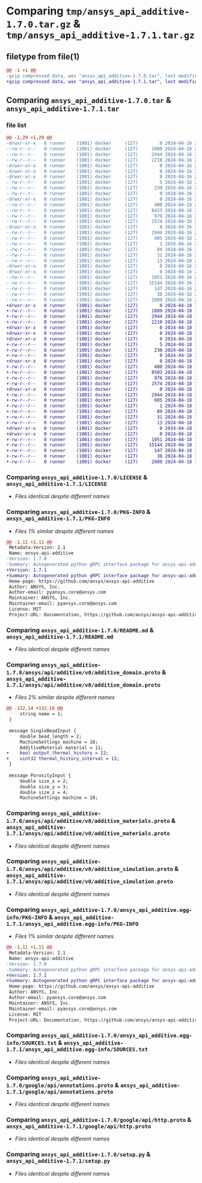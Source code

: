 # Comparing `tmp/ansys_api_additive-1.7.0.tar.gz` & `tmp/ansys_api_additive-1.7.1.tar.gz`

## filetype from file(1)

```diff
@@ -1 +1 @@
-gzip compressed data, was "ansys_api_additive-1.7.0.tar", last modified: Tue Apr 16 20:53:40 2024, max compression
+gzip compressed data, was "ansys_api_additive-1.7.1.tar", last modified: Thu Apr 18 15:18:36 2024, max compression
```

## Comparing `ansys_api_additive-1.7.0.tar` & `ansys_api_additive-1.7.1.tar`

### file list

```diff
@@ -1,29 +1,29 @@
-drwxr-xr-x   0 runner    (1001) docker     (127)        0 2024-04-16 20:53:40.222701 ansys_api_additive-1.7.0/
--rw-r--r--   0 runner    (1001) docker     (127)     1089 2024-04-16 20:53:32.000000 ansys_api_additive-1.7.0/LICENSE
--rw-r--r--   0 runner    (1001) docker     (127)     2944 2024-04-16 20:53:40.222701 ansys_api_additive-1.7.0/PKG-INFO
--rw-r--r--   0 runner    (1001) docker     (127)     2210 2024-04-16 20:53:32.000000 ansys_api_additive-1.7.0/README.md
-drwxr-xr-x   0 runner    (1001) docker     (127)        0 2024-04-16 20:53:40.218701 ansys_api_additive-1.7.0/ansys/
-drwxr-xr-x   0 runner    (1001) docker     (127)        0 2024-04-16 20:53:40.218701 ansys_api_additive-1.7.0/ansys/api/
-drwxr-xr-x   0 runner    (1001) docker     (127)        0 2024-04-16 20:53:40.218701 ansys_api_additive-1.7.0/ansys/api/additive/
--rw-r--r--   0 runner    (1001) docker     (127)        5 2024-04-16 20:53:32.000000 ansys_api_additive-1.7.0/ansys/api/additive/VERSION
--rw-r--r--   0 runner    (1001) docker     (127)      230 2024-04-16 20:53:32.000000 ansys_api_additive-1.7.0/ansys/api/additive/__init__.py
--rw-r--r--   0 runner    (1001) docker     (127)        0 2024-04-16 20:53:32.000000 ansys_api_additive-1.7.0/ansys/api/additive/py.typed
-drwxr-xr-x   0 runner    (1001) docker     (127)        0 2024-04-16 20:53:40.218701 ansys_api_additive-1.7.0/ansys/api/additive/v0/
--rw-r--r--   0 runner    (1001) docker     (127)      400 2024-04-16 20:53:32.000000 ansys_api_additive-1.7.0/ansys/api/additive/v0/about.proto
--rw-r--r--   0 runner    (1001) docker     (127)     8423 2024-04-16 20:53:32.000000 ansys_api_additive-1.7.0/ansys/api/additive/v0/additive_domain.proto
--rw-r--r--   0 runner    (1001) docker     (127)      976 2024-04-16 20:53:32.000000 ansys_api_additive-1.7.0/ansys/api/additive/v0/additive_materials.proto
--rw-r--r--   0 runner    (1001) docker     (127)     2574 2024-04-16 20:53:32.000000 ansys_api_additive-1.7.0/ansys/api/additive/v0/additive_simulation.proto
-drwxr-xr-x   0 runner    (1001) docker     (127)        0 2024-04-16 20:53:40.222701 ansys_api_additive-1.7.0/ansys_api_additive.egg-info/
--rw-r--r--   0 runner    (1001) docker     (127)     2944 2024-04-16 20:53:40.000000 ansys_api_additive-1.7.0/ansys_api_additive.egg-info/PKG-INFO
--rw-r--r--   0 runner    (1001) docker     (127)      605 2024-04-16 20:53:40.000000 ansys_api_additive-1.7.0/ansys_api_additive.egg-info/SOURCES.txt
--rw-r--r--   0 runner    (1001) docker     (127)        1 2024-04-16 20:53:40.000000 ansys_api_additive-1.7.0/ansys_api_additive.egg-info/dependency_links.txt
--rw-r--r--   0 runner    (1001) docker     (127)       89 2024-04-16 20:53:40.000000 ansys_api_additive-1.7.0/ansys_api_additive.egg-info/entry_points.txt
--rw-r--r--   0 runner    (1001) docker     (127)       31 2024-04-16 20:53:40.000000 ansys_api_additive-1.7.0/ansys_api_additive.egg-info/requires.txt
--rw-r--r--   0 runner    (1001) docker     (127)       13 2024-04-16 20:53:40.000000 ansys_api_additive-1.7.0/ansys_api_additive.egg-info/top_level.txt
-drwxr-xr-x   0 runner    (1001) docker     (127)        0 2024-04-16 20:53:40.218701 ansys_api_additive-1.7.0/google/
-drwxr-xr-x   0 runner    (1001) docker     (127)        0 2024-04-16 20:53:40.222701 ansys_api_additive-1.7.0/google/api/
--rw-r--r--   0 runner    (1001) docker     (127)     1051 2024-04-16 20:53:32.000000 ansys_api_additive-1.7.0/google/api/annotations.proto
--rw-r--r--   0 runner    (1001) docker     (127)    15144 2024-04-16 20:53:32.000000 ansys_api_additive-1.7.0/google/api/http.proto
--rw-r--r--   0 runner    (1001) docker     (127)      147 2024-04-16 20:53:32.000000 ansys_api_additive-1.7.0/pyproject.toml
--rw-r--r--   0 runner    (1001) docker     (127)       38 2024-04-16 20:53:40.222701 ansys_api_additive-1.7.0/setup.cfg
--rw-r--r--   0 runner    (1001) docker     (127)     2089 2024-04-16 20:53:32.000000 ansys_api_additive-1.7.0/setup.py
+drwxr-xr-x   0 runner    (1001) docker     (127)        0 2024-04-18 15:18:36.623108 ansys_api_additive-1.7.1/
+-rw-r--r--   0 runner    (1001) docker     (127)     1089 2024-04-18 15:18:28.000000 ansys_api_additive-1.7.1/LICENSE
+-rw-r--r--   0 runner    (1001) docker     (127)     2944 2024-04-18 15:18:36.623108 ansys_api_additive-1.7.1/PKG-INFO
+-rw-r--r--   0 runner    (1001) docker     (127)     2210 2024-04-18 15:18:28.000000 ansys_api_additive-1.7.1/README.md
+drwxr-xr-x   0 runner    (1001) docker     (127)        0 2024-04-18 15:18:36.619108 ansys_api_additive-1.7.1/ansys/
+drwxr-xr-x   0 runner    (1001) docker     (127)        0 2024-04-18 15:18:36.619108 ansys_api_additive-1.7.1/ansys/api/
+drwxr-xr-x   0 runner    (1001) docker     (127)        0 2024-04-18 15:18:36.619108 ansys_api_additive-1.7.1/ansys/api/additive/
+-rw-r--r--   0 runner    (1001) docker     (127)        5 2024-04-18 15:18:28.000000 ansys_api_additive-1.7.1/ansys/api/additive/VERSION
+-rw-r--r--   0 runner    (1001) docker     (127)      230 2024-04-18 15:18:28.000000 ansys_api_additive-1.7.1/ansys/api/additive/__init__.py
+-rw-r--r--   0 runner    (1001) docker     (127)        0 2024-04-18 15:18:28.000000 ansys_api_additive-1.7.1/ansys/api/additive/py.typed
+drwxr-xr-x   0 runner    (1001) docker     (127)        0 2024-04-18 15:18:36.623108 ansys_api_additive-1.7.1/ansys/api/additive/v0/
+-rw-r--r--   0 runner    (1001) docker     (127)      400 2024-04-18 15:18:28.000000 ansys_api_additive-1.7.1/ansys/api/additive/v0/about.proto
+-rw-r--r--   0 runner    (1001) docker     (127)     8503 2024-04-18 15:18:28.000000 ansys_api_additive-1.7.1/ansys/api/additive/v0/additive_domain.proto
+-rw-r--r--   0 runner    (1001) docker     (127)      976 2024-04-18 15:18:28.000000 ansys_api_additive-1.7.1/ansys/api/additive/v0/additive_materials.proto
+-rw-r--r--   0 runner    (1001) docker     (127)     2574 2024-04-18 15:18:28.000000 ansys_api_additive-1.7.1/ansys/api/additive/v0/additive_simulation.proto
+drwxr-xr-x   0 runner    (1001) docker     (127)        0 2024-04-18 15:18:36.623108 ansys_api_additive-1.7.1/ansys_api_additive.egg-info/
+-rw-r--r--   0 runner    (1001) docker     (127)     2944 2024-04-18 15:18:36.000000 ansys_api_additive-1.7.1/ansys_api_additive.egg-info/PKG-INFO
+-rw-r--r--   0 runner    (1001) docker     (127)      605 2024-04-18 15:18:36.000000 ansys_api_additive-1.7.1/ansys_api_additive.egg-info/SOURCES.txt
+-rw-r--r--   0 runner    (1001) docker     (127)        1 2024-04-18 15:18:36.000000 ansys_api_additive-1.7.1/ansys_api_additive.egg-info/dependency_links.txt
+-rw-r--r--   0 runner    (1001) docker     (127)       89 2024-04-18 15:18:36.000000 ansys_api_additive-1.7.1/ansys_api_additive.egg-info/entry_points.txt
+-rw-r--r--   0 runner    (1001) docker     (127)       31 2024-04-18 15:18:36.000000 ansys_api_additive-1.7.1/ansys_api_additive.egg-info/requires.txt
+-rw-r--r--   0 runner    (1001) docker     (127)       13 2024-04-18 15:18:36.000000 ansys_api_additive-1.7.1/ansys_api_additive.egg-info/top_level.txt
+drwxr-xr-x   0 runner    (1001) docker     (127)        0 2024-04-18 15:18:36.619108 ansys_api_additive-1.7.1/google/
+drwxr-xr-x   0 runner    (1001) docker     (127)        0 2024-04-18 15:18:36.623108 ansys_api_additive-1.7.1/google/api/
+-rw-r--r--   0 runner    (1001) docker     (127)     1051 2024-04-18 15:18:28.000000 ansys_api_additive-1.7.1/google/api/annotations.proto
+-rw-r--r--   0 runner    (1001) docker     (127)    15144 2024-04-18 15:18:28.000000 ansys_api_additive-1.7.1/google/api/http.proto
+-rw-r--r--   0 runner    (1001) docker     (127)      147 2024-04-18 15:18:28.000000 ansys_api_additive-1.7.1/pyproject.toml
+-rw-r--r--   0 runner    (1001) docker     (127)       38 2024-04-18 15:18:36.623108 ansys_api_additive-1.7.1/setup.cfg
+-rw-r--r--   0 runner    (1001) docker     (127)     2089 2024-04-18 15:18:28.000000 ansys_api_additive-1.7.1/setup.py
```

### Comparing `ansys_api_additive-1.7.0/LICENSE` & `ansys_api_additive-1.7.1/LICENSE`

 * *Files identical despite different names*

### Comparing `ansys_api_additive-1.7.0/PKG-INFO` & `ansys_api_additive-1.7.1/PKG-INFO`

 * *Files 1% similar despite different names*

```diff
@@ -1,11 +1,11 @@
 Metadata-Version: 2.1
 Name: ansys-api-additive
-Version: 1.7.0
-Summary: Autogenerated python gRPC interface package for ansys-api-additive, built on 20:53:40 on 16 April 2024
+Version: 1.7.1
+Summary: Autogenerated python gRPC interface package for ansys-api-additive, built on 15:18:36 on 18 April 2024
 Home-page: https://github.com/ansys/ansys-api-additive
 Author: ANSYS, Inc.
 Author-email: pyansys.core@ansys.com
 Maintainer: ANSYS, Inc.
 Maintainer-email: pyansys.core@ansys.com
 License: MIT
 Project-URL: Documentation, https://github.com/ansys/ansys-api-additive/#readme
```

### Comparing `ansys_api_additive-1.7.0/README.md` & `ansys_api_additive-1.7.1/README.md`

 * *Files identical despite different names*

### Comparing `ansys_api_additive-1.7.0/ansys/api/additive/v0/additive_domain.proto` & `ansys_api_additive-1.7.1/ansys/api/additive/v0/additive_domain.proto`

 * *Files 2% similar despite different names*

```diff
@@ -132,14 +132,16 @@
     string name = 1;
 }
 
 message SingleBeadInput {
     double bead_length = 2;
     MachineSettings machine = 10;
     AdditiveMaterial material = 11;
+    bool output_thermal_history = 12;
+    uint32 thermal_history_interval = 13;
 }
 
 message PorosityInput {
     double size_x = 2;
     double size_y = 3;
     double size_z = 4;
     MachineSettings machine = 10;
```

### Comparing `ansys_api_additive-1.7.0/ansys/api/additive/v0/additive_materials.proto` & `ansys_api_additive-1.7.1/ansys/api/additive/v0/additive_materials.proto`

 * *Files identical despite different names*

### Comparing `ansys_api_additive-1.7.0/ansys/api/additive/v0/additive_simulation.proto` & `ansys_api_additive-1.7.1/ansys/api/additive/v0/additive_simulation.proto`

 * *Files identical despite different names*

### Comparing `ansys_api_additive-1.7.0/ansys_api_additive.egg-info/PKG-INFO` & `ansys_api_additive-1.7.1/ansys_api_additive.egg-info/PKG-INFO`

 * *Files 1% similar despite different names*

```diff
@@ -1,11 +1,11 @@
 Metadata-Version: 2.1
 Name: ansys-api-additive
-Version: 1.7.0
-Summary: Autogenerated python gRPC interface package for ansys-api-additive, built on 20:53:40 on 16 April 2024
+Version: 1.7.1
+Summary: Autogenerated python gRPC interface package for ansys-api-additive, built on 15:18:36 on 18 April 2024
 Home-page: https://github.com/ansys/ansys-api-additive
 Author: ANSYS, Inc.
 Author-email: pyansys.core@ansys.com
 Maintainer: ANSYS, Inc.
 Maintainer-email: pyansys.core@ansys.com
 License: MIT
 Project-URL: Documentation, https://github.com/ansys/ansys-api-additive/#readme
```

### Comparing `ansys_api_additive-1.7.0/ansys_api_additive.egg-info/SOURCES.txt` & `ansys_api_additive-1.7.1/ansys_api_additive.egg-info/SOURCES.txt`

 * *Files identical despite different names*

### Comparing `ansys_api_additive-1.7.0/google/api/annotations.proto` & `ansys_api_additive-1.7.1/google/api/annotations.proto`

 * *Files identical despite different names*

### Comparing `ansys_api_additive-1.7.0/google/api/http.proto` & `ansys_api_additive-1.7.1/google/api/http.proto`

 * *Files identical despite different names*

### Comparing `ansys_api_additive-1.7.0/setup.py` & `ansys_api_additive-1.7.1/setup.py`

 * *Files identical despite different names*

